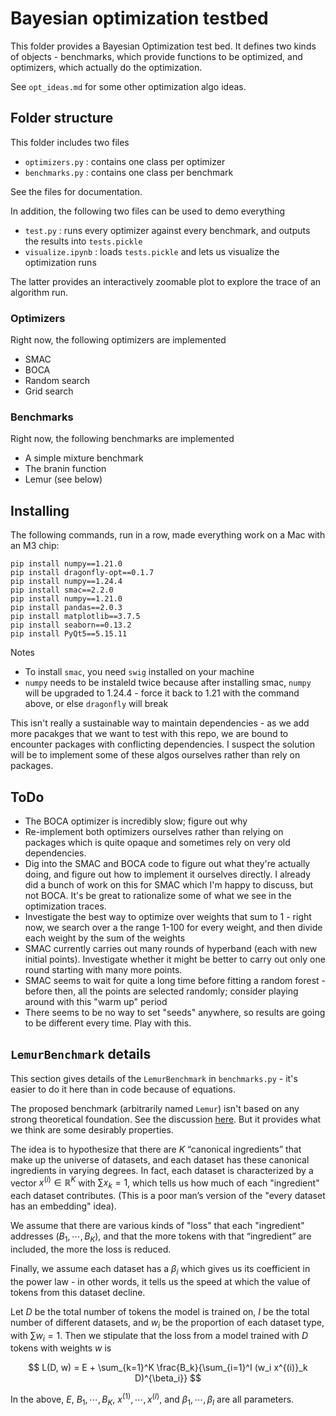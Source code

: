 # Bayesian optimization testbed

This folder provides a Bayesian Optimization test bed. It defines two kinds of objects - benchmarks, which provide functions to be optimized, and optimizers, which actually do the optimization.

See `opt_ideas.md` for some other optimization algo ideas.

## Folder structure

This folder includes two files
  - `optimizers.py` : contains one class per optimizer
  - `benchmarks.py` : contains one class per benchmark

See the files for documentation.

In addition, the following two files can be used to demo everything
  - `test.py` : runs every optimizer against every benchmark, and outputs the results into `tests.pickle`
  - `visualize.ipynb` : loads `tests.pickle` and lets us visualize the optimization runs

The latter provides an interactively zoomable plot to explore the trace of an algorithm run.

### Optimizers
Right now, the following optimizers are implemented
  - SMAC
  - BOCA
  - Random search
  - Grid search

### Benchmarks
Right now, the following benchmarks are implemented
  - A simple mixture benchmark
  - The branin function
  - Lemur (see below)

## Installing

The following commands, run in a row, made everything work on a Mac with an M3 chip:

```
pip install numpy==1.21.0
pip install dragonfly-opt==0.1.7
pip install numpy==1.24.4
pip install smac==2.2.0
pip install numpy==1.21.0
pip install pandas==2.0.3
pip install matplotlib==3.7.5
pip install seaborn==0.13.2
pip install PyQt5==5.15.11
```

Notes
  - To install `smac`, you need `swig` installed on your machine
  - `numpy` needs to be instaleld twice because after installing smac, `numpy` will be upgraded to 1.24.4 - force it back to 1.21 with the command above, or else `dragonfly` will break

This isn't really a sustainable way to maintain dependencies - as we add more pacakges that we want to test with this repo, we are bound to encounter packages with conflicting dependencies. I suspect the solution will be to implement some of these algos ourselves rather than rely on packages.

## ToDo

   - The BOCA optimizer is incredibly slow; figure out why
   - Re-implement both optimizers ourselves rather than relying on packages which is quite opaque and sometimes rely on very old dependencies.
   - Dig into the SMAC and BOCA code to figure out what they're actually doing, and figure out how to implement it ourselves directly. I already did a bunch of work on this for SMAC which I'm happy to discuss, but not BOCA. It's be great to rationalize some of what we see in the optimization traces.
   - Investigate the best way to optimize over weights that sum to 1 - right now, we search over a the range 1-100 for every weight, and then divide each weight by the sum of the weights
   - SMAC currently carries out many rounds of hyperband (each with new initial points). Investigate whether it might be better to carry out only one round starting with many more points.
   - SMAC seems to wait for quite a long time before fitting a random forest - before then, all the points are selected randomly; consider playing around with this "warm up" period
   - There seems to be no way to set "seeds" anywhere, so results are going to be different every time. Play with this.

## `LemurBenchmark` details

This section gives details of the `LemurBenchmark` in `benchmarks.py` - it's easier to do it here than in code because of equations.

The proposed benchmark (arbitrarily named `Lemur`) isn't based on any strong theoretical foundation. See the discussion [here](https://docs.google.com/document/d/1oWs8NmZvv4ONsZK42HyqG4vexymurk4BhpEB8kYxrso/edit). But it provides what we think are some desirably properties.

The idea is to hypothesize that there are $K$ “canonical ingredients” that make up the universe of datasets, and each dataset has these canonical ingredients in varying degrees. In fact, each dataset  is characterized by a vector $x^{(i)} \in \mathbb{R}^K$ with $\sum x_k = 1$, which tells us how much of each "ingredient" each dataset contributes. (This is a poor man’s version of the "every dataset has an embedding" idea).

We assume that there are various kinds of "loss" that each "ingredient" addresses ($B_1, \cdots, B_K$), and that the more tokens with that “ingredient” are included, the more the loss is reduced.

Finally, we assume each dataset has a $\beta_i$ which gives us its coefficient in the power law - in other words, it tells us the speed at which the value of tokens from this dataset decline.

Let $D$ be the total number of tokens the model is trained on, $I$ be the total number of different datasets, and $w_i$ be the proportion of each dataset type, with $\sum w_i = 1$. Then we stipulate that the loss from a model trained with $D$ tokens with weights $w$ is

$$ L(D, w) = E + \sum_{k=1}^K \frac{B_k}{\sum_{i=1}^I (w_i x^{(i)}_k D)^{\beta_i}} $$

In the above, $E$, $B_1, \cdots, B_K$, $x^{(1)}, \cdots, x^{(I)}$, and $\beta_1, \cdots, \beta_I$ are all parameters.